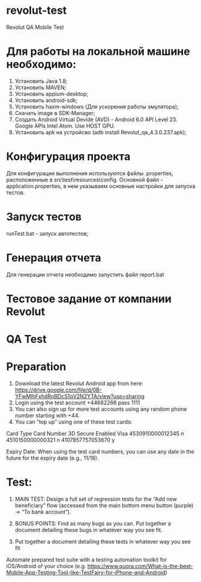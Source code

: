 # revolut-test
Revolut QA Mobile Test

# Для работы на локальной машине необходимо:
1) Установить Java 1.8;
2) Установить MAVEN;
3) Установить appium-desktop;
4) Установить android-sdk;
5) Установить haxm-windows (Для ускорения работы эмулятора);
6) Скачать image в SDK-Manager;
6) Создать Android Virtual Devide (AVD) - Android 6.0 API Level 23. Google APIs Intel Atom. Use HOST GPU.
7) Установить apk на устройсво (adb install Revolut_qa_4.3.0.237.apk);

# Конфигурация проекта
Для конфигурации выполнения используются файлы .properties, расположенные в src\test\resources\config.
Основной файл - application.properties, в нем указываем основные настройки для запуска тестов.


# Запуск тестов
runTest.bat - запуск автотестов;

# Генерация отчета
Для генерации отчета необходимо запустить файл report.bat


# Тестовое задание от компании Revolut
# QA Test
# Preparation
1.	Download the latest Revolut Android app from here:
https://drive.google.com/file/d/0B-YFwMlhFxhdRnBDcS1qV2N2YTA/view?usp=sharing
2.	Login using the test account +44662266 pass 1111
3.	You can also sign up for more test accounts using any random phone number starting with +44.
4.	You can “top up” using one of these test cards:

Card Type		Card Number		3D Secure Enabled
Visa	4530910000012345	n
	    4510150000000321	n
	    4107857757053670	y

Expiry Date: When using the test card numbers, you can use any date in the future for the expiry date (e.g., 11/18).


# Test:
1.	MAIN TEST: Design a full set of regression tests for the “Add new beneficiary” flow (accessed from the main bottom menu button (purple) -> “To bank account”).

2.	BONUS POINTS: Find as many bugs as you can. Put together a document detailing these bugs in whatever way you see fit.

3.	Put together a document detailing these tests in whatever way you see fit


Automate prepared test suite with a testing automation toolkit for iOS/Android of your choice (e.g. https://www.quora.com/What-is-the-best-Mobile-App-Testing-Tool-like-TestFairy-for-iPhone-and-Android)
